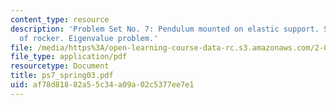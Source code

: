```yaml
---
content_type: resource
description: 'Problem Set No. 7: Pendulum mounted on elastic support. Stabilization
  of rocker. Eigenvalue problem.'
file: /media/https%3A/open-learning-course-data-rc.s3.amazonaws.com/2-004-modeling-dynamics-and-control-ii-spring-2003/af78d81882a55c34a09a02c5377ee7e1_ps7_spring03.pdf
file_type: application/pdf
resourcetype: Document
title: ps7_spring03.pdf
uid: af78d818-82a5-5c34-a09a-02c5377ee7e1
---
```

